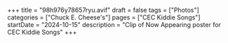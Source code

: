 +++
title = "98h976y78657ryu.avif"
draft = false
tags = ["Photos"]
categories = ["Chuck E. Cheese's"]
pages = ["CEC Kiddie Songs"]
startDate = "2024-10-15"
description = "Clip of Now Appearing poster for CEC Kiddie Songs"
+++
